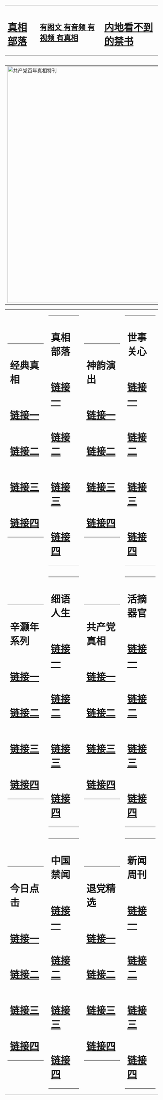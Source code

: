 <table><tr><td><H1><a href="http://t.cn/RXElB3d">真相部落</a></H1></td><td><H2><a href="http://t.cn/RXElYlU">有图文 有音频 有视频 有真相</a></H2><td><H1><a href="http://t.cn/Ra2qRcm"> 内地看不到的禁书</a></H1></td></table><table><table><tr><td><a href="http://t.cn/RazR2XV"><img src="http://2965.p54.gotocirebon.com/zx/bngcd/gcdbnzx.jpg" width="780"  border="0" alt="共产党百年真相特刊"></a></td></tr></table><table><tr><td><table><tr><td ><h1>经典真相</h1></td></tr><tr><td><h1>  <a href="http://t.cn/RXElLxt" target=_blank>链接一</a>  </h1></td></tr><tr><td><h1>  <a href="http://t.cn/RXEWeKa" target=_blank>链接二</a>  </h1></td></tr><tr><td><h1>  <a href="http://t.cn/RXElSqg" target=_blank>链接三</a>  </h1></td></tr><tr><td><h1>  <a href="http://po.st/31hXOc" target=_blank>链接四</a>  </h1></td></tr></table></td><td><table><tr><td ><h1>真相部落</h1></td></tr><tr><td><h1>  <a href="http://t.cn/RXHdISX" target=_blank>链接一</a>  </h1></td></tr><tr><td><h1>  <a href="http://t.cn/RXHdISX" target=_blank>链接二</a>  </h1></td></tr><tr><td><h1>  <a href="http://t.cn/RXHdISX" target=_blank>链接三</a>  </h1></td></tr><tr><td><h1>  <a href="http://po.st/UuC0yI" target=_blank>链接四</a>  </h1></td></tr></table></td><td><table><tr><td ><h1>神韵演出</h1></td></tr><tr><td><h1>  <a href="http://t.cn/RXHdRp1" target=_blank>链接一</a>  </h1></td></tr><tr><td><h1>  <a href="http://t.cn/RXHdIiy" target=_blank>链接二</a>  </h1></td></tr><tr><td><h1>  <a href="http://t.cn/RXEleqD" target=_blank>链接三</a>  </h1></td></tr><tr><td><h1>  <a href="http://po.st/Acap51" target=_blank>链接四</a>  </h1></td></tr></table></td><td><table><tr><td ><h1>世事关心</h1></td></tr><tr><td><h1>  <a href="http://t.cn/RXHgZw6" target=_blank>链接一</a>  </h1></td></tr><tr><td><h1>  <a href="http://t.cn/RXHd6dS" target=_blank>链接二</a>  </h1></td></tr><tr><td><h1>  <a href="http://t.cn/RXElKdj" target=_blank>链接三</a>  </h1></td></tr><tr><td><h1>  <a href="http://po.st/iBlzUw" target=_blank>链接四</a>  </h1></td></tr></table></td></tr><tr><td><table><tr><td ><h1>辛灏年系列</h1></td></tr><tr><td><h1>  <a href="http://t.cn/RXHdOa4" target=_blank>链接一</a>  </h1></td></tr><tr><td><h1>  <a href="http://t.cn/RXHdMIP" target=_blank>链接二</a>  </h1></td></tr><tr><td><h1>  <a href="http://po.st/TN5egp" target=_blank>链接三</a>  </h1></td></tr><tr><td><h1>  <a href="http://po.st/AxkTIj" target=_blank>链接四</a>  </h1></td></tr></table></td><td><table><tr><td ><h1>细语人生</h1></td></tr><tr><td><h1>  <a href="http://t.cn/RXHdO8S" target=_blank>链接一</a>  </h1></td></tr><tr><td><h1>  <a href="http://t.cn/RXHdTBG" target=_blank>链接二</a>  </h1></td></tr><tr><td><h1>  <a href="http://po.st/cucELe" target=_blank>链接三</a>  </h1></td></tr><tr><td><h1>  <a href="http://po.st/7T9ZhI" target=_blank>链接四</a>  </h1></td></tr></table></td><td><table><tr><td ><h1>共产党真相</h1></td></tr><tr><td><h1>  <a href="http://t.cn/RazR2XV" target=_blank>链接一</a>  </h1></td></tr><tr><td><h1>  <a href="http://t.cn/RXHdMD4" target=_blank>链接二</a>  </h1></td></tr><tr><td><h1>  <a href="http://po.st/PeZkr4" target=_blank>链接三</a>  </h1></td></tr><tr><td><h1>  <a href="http://po.st/IBVxti" target=_blank>链接四</a>  </h1></td></tr></table></td><td><table><tr><td ><h1>活摘器官</h1></td></tr><tr><td><h1>  <a href="http://t.cn/RXHdHWQ" target=_blank>链接一</a>  </h1></td></tr><tr><td><h1>  <a href="http://t.cn/RXHdW0o" target=_blank>链接二</a>  </h1></td></tr><tr><td><h1>  <a href="http://po.st/1LBoUq" target=_blank>链接三</a>  </h1></td></tr><tr><td><h1>  <a href="http://po.st/ybu3iK" target=_blank>链接四</a>  </h1></td></tr></table></td></tr><tr><td><table><tr><td ><h1>今日点击</h1></td></tr><tr><td><h1>  <a href="http://t.cn/RXEWahD" target=_blank>链接一</a>  </h1></td></tr><tr><td><h1>  <a href="http://t.cn/RXHdHsW" target=_blank>链接二</a>  </h1></td></tr><tr><td><h1>  <a href="http://po.st/7QdOZ1" target=_blank>链接三</a>  </h1></td></tr><tr><td><h1>  <a href="http://po.st/mE1jm2" target=_blank>链接四</a>  </h1></td></tr></table></td><td><table><tr><td ><h1>中国禁闻</h1></td></tr><tr><td><h1>  <a href="http://t.cn/RXHdSbZ" target=_blank>链接一</a>  </h1></td></tr><tr><td><h1>  <a href="http://t.cn/RXHdJ7j" target=_blank>链接二</a>  </h1></td></tr><tr><td><h1>  <a href="http://po.st/JjtRJ4" target=_blank>链接三</a>  </h1></td></tr><tr><td><h1>  <a href="http://po.st/eUe7pA" target=_blank>链接四</a>  </h1></td></tr></table></td><td><table><tr><td ><h1>退党精选</h1></td></tr><tr><td><h1>  <a href="http://t.cn/RXHdNQ9" target=_blank>链接一</a>  </h1></td></tr><tr><td><h1>  <a href="http://t.cn/RXHdlnG" target=_blank>链接二</a>  </h1></td></tr><tr><td><h1>  <a href="http://po.st/GxJkcA" target=_blank>链接三</a>  </h1></td></tr><tr><td><h1>  <a href="http://po.st/lu0nAd" target=_blank>链接四</a>  </h1></td></tr></table></td><td><table><tr><td ><h1>新闻周刊</h1></td></tr><tr><td><h1>  <a href="http://t.cn/RXHdpAZ" target=_blank>链接一</a>  </h1></td></tr><tr><td><h1>  <a href="http://t.cn/RXEl3Lt" target=_blank>链接二</a>  </h1></td></tr><tr><td><h1>  <a href="http://po.st/iluyz2" target=_blank>链接三</a>  </h1></td></tr><tr><td><h1>  <a href="http://po.st/DjO7HV" target=_blank>链接四</a>  </h1></td></tr></table></td></tr></table>

